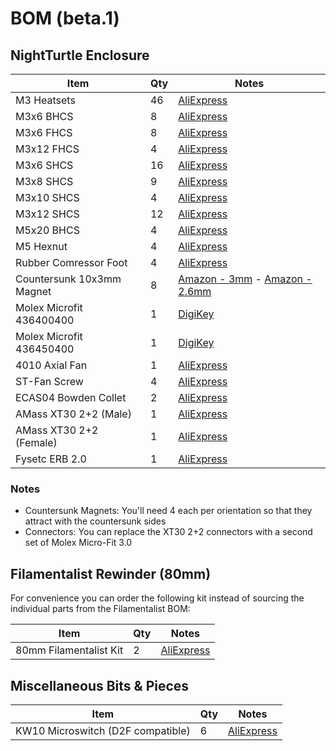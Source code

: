# BOM (beta.1)

## NightTurtle Enclosure

Item | Qty | Notes
--- | --- | ---
M3 Heatsets | 46 | [AliExpress](https://www.aliexpress.us/item/3256806130510484.html)
M3x6 BHCS | 8 | [AliExpress](https://www.aliexpress.us/item/2251832624537980.html)
M3x6 FHCS | 8 | [AliExpress](https://www.aliexpress.us/item/2251832747871730.html)
M3x12 FHCS | 4 | [AliExpress](https://www.aliexpress.us/item/2251832747871730.html)
M3x6 SHCS | 16 | [AliExpress](https://www.aliexpress.us/item/2251832624557792.html)
M3x8 SHCS | 9 | [AliExpress](https://www.aliexpress.us/item/2251832624557792.html)
M3x10 SHCS | 4 | [AliExpress](https://www.aliexpress.us/item/2251832624557792.html)
M3x12 SHCS | 12 | [AliExpress](https://www.aliexpress.us/item/2251832624557792.html)
M5x20 BHCS | 4 | [AliExpress](https://www.aliexpress.us/item/2251832624537980.html)
M5 Hexnut | 4 | [AliExpress](https://www.aliexpress.us/item/2251832681933100.html)
Rubber Comressor Foot | 4 | [AliExpress](https://www.aliexpress.us/item/3256801282730627.html)
Countersunk 10x3mm Magnet | 8 | [Amazon - 3mm](https://www.amazon.com/dp/B0788Z23ZY) - [Amazon - 2.6mm](https://www.amazon.com/gp/product/B09ZLFNZ4S)
Molex Microfit 436400400 | 1 | [DigiKey](https://www.digikey.com/en/products/detail/molex/0436400400/268981)
Molex Microfit 436450400 | 1 | [DigiKey](https://www.digikey.com/en/products/detail/molex/0436450400/268976)
4010 Axial Fan | 1 | [AliExpress](https://www.aliexpress.us/item/2251832541552769.html)
ST-Fan Screw | 4 | [AliExpress](https://www.aliexpress.us/item/3256801122413512.html)
ECAS04 Bowden Collet | 2 | [AliExpress](https://www.aliexpress.us/item/3256805436525602.html)
AMass XT30 2+2 (Male) | 1 | [AliExpress](https://www.aliexpress.us/item/3256805194254798.html)
AMass XT30 2+2 (Female) | 1 | [AliExpress](https://www.aliexpress.us/item/3256805194254798.html)
Fysetc ERB 2.0 | 1 | [AliExpress](https://www.aliexpress.us/item/3256807024596241.html)

### Notes

- Countersunk Magnets: You'll need 4 each per orientation so that they attract with the countersunk sides
- Connectors: You can replace the XT30 2+2 connectors with a second set of Molex Micro-Fit 3.0

## Filamentalist Rewinder (80mm)

For convenience you can order the following kit instead of sourcing the individual parts from the Filamentalist BOM:

Item | Qty | Notes
--- | --- | ---
80mm Filamentalist Kit | 2 | [AliExpress](https://www.aliexpress.us/item/3256807145086311.html)

## Miscellaneous Bits & Pieces

Item | Qty | Notes
--- | --- | ---
KW10 Microswitch (D2F compatible) | 6 | [AliExpress](https://www.aliexpress.us/item/3256806868797694.html)
